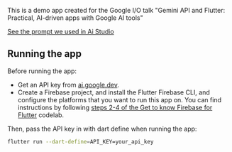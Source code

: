This is a demo app created for the Google I/O talk "Gemini API and Flutter: Practical, AI-driven apps with Google AI tools"

[See the prompt we used in Ai Studio](https://aistudio.google.com/app/prompts/1RsTAt6_N8BPhXbrrd8gSJcdeuYV834kf)

## Running the app 

Before running the app:
* Get an API key from [ai.google.dev](ai.google.dev).
* Create a Firebase project, and install the Flutter Firebase CLI, and configure the platforms that you want to run this app on. You can find instructions by following [steps 2-4 of the Get to know Firebase for Flutter](https://firebase.google.com/codelabs/firebase-get-to-know-flutter?hl=en#2) codelab.

Then, pass the API key in with dart define when running the app:

```bash
flutter run --dart-define=API_KEY=your_api_key
```


